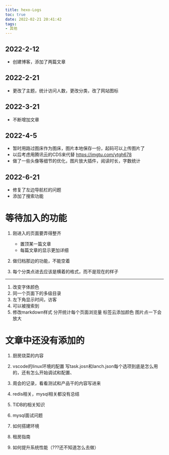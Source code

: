 ```yaml
---
title: hexo-Logs
toc: true
date: 2022-02-21 20:41:42
tags:
- 其他
---
```





## 2022-2-12
- 创建博客，添加了两篇文章

## 2022-2-21
- 更改了主题，统计访问人数，更改分类，改了网站图标

## 2022-3-21
- 不断增加文章

## 2022-4-5
- 暂时用路过图床作为图床，图片本地保存一份，起码可以上传图片了
- 以后考虑用腾讯云的CDS来代替
https://imgtu.com/ytgh678
- 做了一些头像等细节的优化，图片放大插件，阅读时长，字数统计

## 2022-6-21
- 修复了左边导航栏的问题
- 添加了搜索功能




# 等待加入的功能

1. 刚进入的页面要弄得整齐
    - 置顶某一篇文章
    - 每篇文章的显示更加详细

2. 做归档那边的功能，不能空着
3. 每个分类点进去应该是横着的格式，而不是现在的样子
    
--------
1. 改变字体颜色
2. 同一个页面下的多级目录
4. 左下角显示时间，访客
5. 可以被搜索到
6. 修改markdown样式
分开统计每个页面浏览量
标签云添加颜色
图片点一下会放大


# 文章中还没有添加的

1. 厨房烧菜的内容
2. vscode的linux环境的配置
写task.josn和lanch.json每个选项到底是怎么用的，还有怎么开始调试和配置、
3. 周会的记录，看看测试和产品干的内容写进来
4. redis相关，mysql相关都没有总结
5. TIDB的相关知识
6. mysql面试问题


7. 如何搭建环境
8. 租房指南
9. 如何提升系统性能（???还不知道怎么去做）
